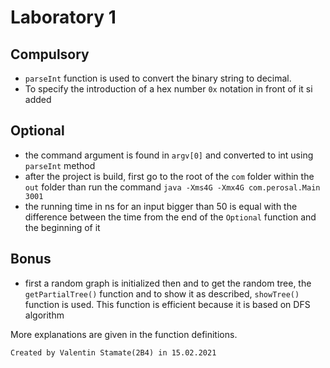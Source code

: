 # Laboratory 1

## Compulsory
* `parseInt` function is used to convert the binary string to decimal.
* To specify the introduction of a hex number `0x` notation in front of it si added

## Optional
* the command argument is found in `argv[0]` and converted to int using `parseInt` method
* after the project is build, first go to the root of the `com` folder within the `out` folder 
  than run the command `java -Xms4G -Xmx4G com.perosal.Main 3001`
* the running time in ns for an input bigger than 50 is equal with the difference between the time from
the end of the `Optional` function and the beginning of it
  
## Bonus
* first a random graph is initialized then and to get the random tree, the `getPartialTree()` function
and to show it as described, `showTree()` function is used. This function is efficient because it is based on DFS algorithm
  
More explanations are given in the function definitions.

`Created by Valentin Stamate(2B4) in 15.02.2021`


